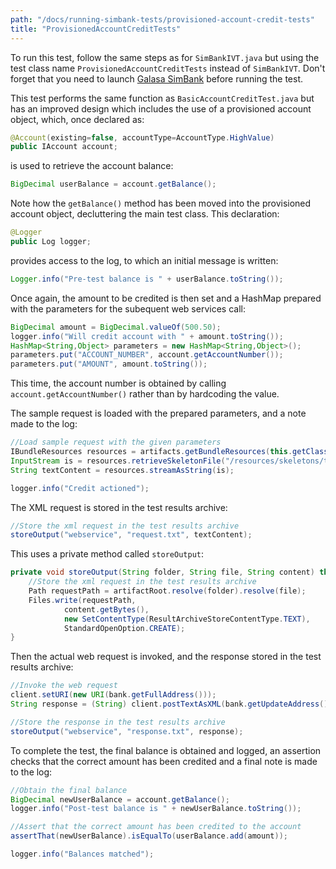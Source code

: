```yaml
---
path: "/docs/running-simbank-tests/provisioned-account-credit-tests"
title: "ProvisionedAccountCreditTests"
---
```

To run this test, follow the same steps as for `SimBankIVT.java` but using the test class name `ProvisionedAccountCreditTests` instead of `SimBankIVT`. Don't forget that you need to launch [Galasa SimBank](/docs/getting-started/simbank) before running the test.

This test performs the same function as `BasicAccountCreditTest.java` but has an improved design which includes the use of a provisioned account object, which, once declared as:
```java
@Account(existing=false, accountType=AccountType.HighValue)
public IAccount account;
```
is used to retrieve the account balance:
```java
BigDecimal userBalance = account.getBalance();
```
Note how the `getBalance()` method has been moved into the provisioned account object, decluttering the main test class.
This declaration:
```java
@Logger
public Log logger;
```
provides access to the log, to which an initial message is written:
```java
Logger.info("Pre-test balance is " + userBalance.toString());
```
Once again, the amount to be credited is then set and a HashMap prepared with the parameters for the subequent web services call:
```java
BigDecimal amount = BigDecimal.valueOf(500.50);
logger.info("Will credit account with " + amount.toString());
HashMap<String,Object> parameters = new HashMap<String,Object>();
parameters.put("ACCOUNT_NUMBER", account.getAccountNumber());
parameters.put("AMOUNT", amount.toString());
```
This time, the account number is obtained by calling `account.getAccountNumber()` rather than by hardcoding the value. 

The sample request is loaded with the prepared parameters, and a note made to the log:
```java
//Load sample request with the given parameters
IBundleResources resources = artifacts.getBundleResources(this.getClass());
InputStream is = resources.retrieveSkeletonFile("/resources/skeletons/testSkel.skel", parameters);
String textContent = resources.streamAsString(is);

logger.info("Credit actioned");
```
The XML request is stored in the test results archive:
```java
//Store the xml request in the test results archive
storeOutput("webservice", "request.txt", textContent);
```
This uses a private method called `storeOutput`:
```java
private void storeOutput(String folder, String file, String content) throws IOException {
	//Store the xml request in the test results archive
	Path requestPath = artifactRoot.resolve(folder).resolve(file);
	Files.write(requestPath, 
			content.getBytes(), 
			new SetContentType(ResultArchiveStoreContentType.TEXT), 
			StandardOpenOption.CREATE);
}
```
Then the actual web request is invoked, and the response stored in the test results archive:
```java
//Invoke the web request
client.setURI(new URI(bank.getFullAddress()));
String response = (String) client.postTextAsXML(bank.getUpdateAddress(), textContent, false);

//Store the response in the test results archive
storeOutput("webservice", "response.txt", response);
```
To complete the test, the final balance is obtained and logged, an assertion checks that the correct amount has been credited and a final note is made to the log:
```java
//Obtain the final balance
BigDecimal newUserBalance = account.getBalance();
logger.info("Post-test balance is " + newUserBalance.toString());

//Assert that the correct amount has been credited to the account
assertThat(newUserBalance).isEqualTo(userBalance.add(amount));

logger.info("Balances matched");
```